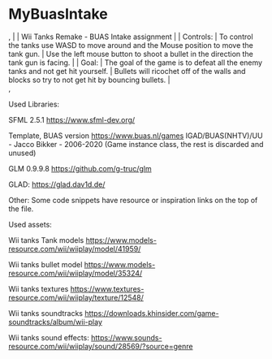 # MyBuasIntake

,
|
|       Wii Tanks Remake - BUAS Intake assignment
|
|       Controls:
|       To control the tanks use WASD to move around and the Mouse position to move the tank gun.
|       Use the left mouse button to shoot a bullet in the direction the tank gun is facing.
|
|       Goal:
|       The goal of the game is to defeat all the enemy tanks and not get hit yourself.
|       Bullets will ricochet off of the walls and blocks so try to not get hit by bouncing bullets. 
|       
,


Used Libraries:

SFML 2.5.1
https://www.sfml-dev.org/

Template, BUAS version https://www.buas.nl/games
IGAD/BUAS(NHTV)/UU - Jacco Bikker - 2006-2020
(Game instance class, the rest is discarded and unused)

GLM 0.9.9.8
https://github.com/g-truc/glm 

GLAD:
https://glad.dav1d.de/

Other:
Some code snippets have resource or inspiration links on the top of the file.


Used assets:

Wii tanks Tank models
https://www.models-resource.com/wii/wiiplay/model/41959/

Wii tanks bullet model
https://www.models-resource.com/wii/wiiplay/model/35324/

Wii tanks textures
https://www.textures-resource.com/wii/wiiplay/texture/12548/

Wii tanks soundtracks
https://downloads.khinsider.com/game-soundtracks/album/wii-play

Wii tanks sound effects:
https://www.sounds-resource.com/wii/wiiplay/sound/28569/?source=genre